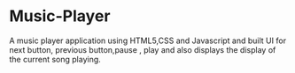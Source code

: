 # Music-Player
A music player application using HTML5,CSS and Javascript and built UI for next button, previous button,pause , play and also displays the display of the current song playing.
